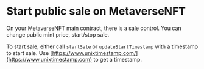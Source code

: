 # Start public sale on MetaverseNFT

On your MetaverseNFT main contract, there is a sale control. You can change public mint price, start/stop sale.

To start sale, either call `startSale` or `updateStartTimestamp` with a timestamp to start sale. Use [https://www.unixtimestamp.com/](https://www.unixtimestamp.com) to get a timestamp.
